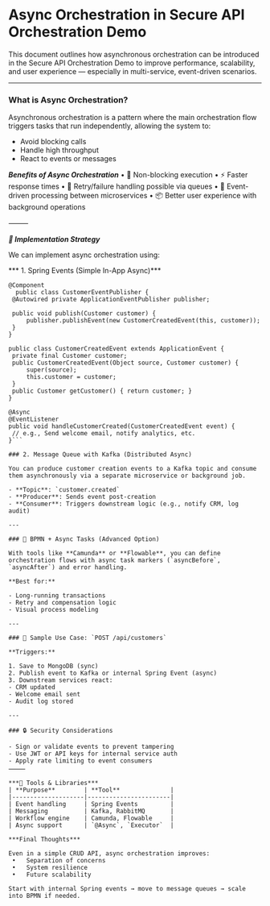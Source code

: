 # Async Orchestration in Secure API Orchestration Demo

This document outlines how asynchronous orchestration can be introduced in the Secure API Orchestration Demo to improve performance, scalability, and user experience — especially in multi-service, event-driven scenarios.

---

### What is Async Orchestration?

Asynchronous orchestration is a pattern where the main orchestration flow triggers tasks that run independently, allowing the system to:

- Avoid blocking calls  
- Handle high throughput  
- React to events or messages  

***Benefits of Async Orchestration***
	•	🚀 Non-blocking execution
	•	⚡ Faster response times
	•	🔁 Retry/failure handling possible via queues
	•	🔄 Event-driven processing between microservices
	•	📦 Better user experience with background operations

⸻

***🔄 Implementation Strategy***

We can implement async orchestration using:

*** 1. Spring Events (Simple In-App Async)***
   ```
   @Component
     public class CustomerEventPublisher {
    @Autowired private ApplicationEventPublisher publisher;

    public void publish(Customer customer) {
        publisher.publishEvent(new CustomerCreatedEvent(this, customer));
    }
}

public class CustomerCreatedEvent extends ApplicationEvent {
    private final Customer customer;
    public CustomerCreatedEvent(Object source, Customer customer) {
        super(source);
        this.customer = customer;
    }
    public Customer getCustomer() { return customer; }
}

@Async
@EventListener
public void handleCustomerCreated(CustomerCreatedEvent event) {
    // e.g., Send welcome email, notify analytics, etc.
}```

### 2. Message Queue with Kafka (Distributed Async)

You can produce customer creation events to a Kafka topic and consume them asynchronously via a separate microservice or background job.

- **Topic**: `customer.created`  
- **Producer**: Sends event post-creation  
- **Consumer**: Triggers downstream logic (e.g., notify CRM, log audit)  

---

### 🔁 BPMN + Async Tasks (Advanced Option)

With tools like **Camunda** or **Flowable**, you can define orchestration flows with async task markers (`asyncBefore`, `asyncAfter`) and error handling.

**Best for:**

- Long-running transactions  
- Retry and compensation logic  
- Visual process modeling  

---

### 🧪 Sample Use Case: `POST /api/customers`

**Triggers:**

1. Save to MongoDB (sync)  
2. Publish event to Kafka or internal Spring Event (async)  
3. Downstream services react:
   - CRM updated  
   - Welcome email sent  
   - Audit log stored  

---

### 🔒 Security Considerations

- Sign or validate events to prevent tampering  
- Use JWT or API keys for internal service auth  
- Apply rate limiting to event consumers  
⸻

***🧰 Tools & Libraries***
| **Purpose**        | **Tool**              |
|--------------------|-----------------------|
| Event handling     | Spring Events         |
| Messaging          | Kafka, RabbitMQ       |
| Workflow engine    | Camunda, Flowable     |
| Async support      | `@Async`, `Executor`  |

***Final Thoughts***

Even in a simple CRUD API, async orchestration improves:
	•	Separation of concerns
	•	System resilience
	•	Future scalability

Start with internal Spring events → move to message queues → scale into BPMN if needed.
